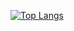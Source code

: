 [![Top Langs](https://github-readme-stats.vercel.app/api/top-langs/?username=christostsm)](https://github.com/anuraghazra/github-readme-stats)
